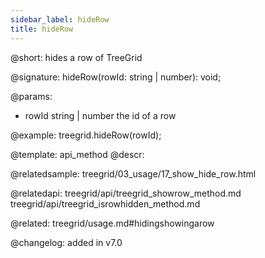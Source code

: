 ```yaml
---
sidebar_label: hideRow
title: hideRow
---          
```


@short: hides a row of TreeGrid

@signature: hideRow(rowId: string | number): void;

@params:
- rowId	string | number   the id of a row

@example:
treegrid.hideRow(rowId);

@template: api_method
@descr:

@relatedsample: treegrid/03_usage/17_show_hide_row.html

@relatedapi: 
treegrid/api/treegrid_showrow_method.md
treegrid/api/treegrid_isrowhidden_method.md

@related: treegrid/usage.md#hidingshowingarow

@changelog:
added in v7.0
